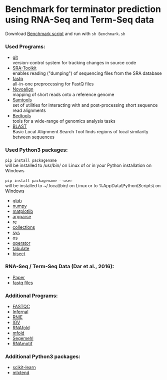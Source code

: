 # Benchmark for terminator prediction using RNA-Seq and Term-Seq data



Download [Benchmark script](https://github.com/SarahStrobel/Benchmark/blob/master/Benchmark.sh) and run with `sh Benchmark.sh` <br/>


### Used Programs:<br/>

* [git](https://git-scm.com/)<br/>
<t/>version-control system for tracking changes in source code<br/>
* [SRA-Toolkit](https://www.ncbi.nlm.nih.gov/sra/docs/toolkitsoft/)<br/>
<t/>enables reading ("dumping") of sequencing files from the SRA database<br/>
* [fastp](https://github.com/OpenGene/fastp)<br/>
<t/>all-in-one preprocessing for FastQ files<br/>
* [Novoalign](http://www.novocraft.com/products/novoalign/)<br/>
<t/>mapping of short reads onto a reference genome<br/>
* [Samtools](http://www.htslib.org/download/)<br/>
<t/>set of utilities for interacting with and post-processing short sequence read alignments<br/>
* [Bedtools](https://bedtools.readthedocs.io/en/latest/index.html)<br/>
<t/>tools for a wide-range of genomics analysis tasks<br/>
* [BLAST](https://blast.ncbi.nlm.nih.gov/Blast.cgi)<br/>
<t/>Basic Local Alignment Search Tool finds regions of local similarity between sequences<br/>


### Used Python3 packages:<br/>

`pip install packagename`<br/>
will be installed to /usr/bin/ on Linux of or in your Python installation on Windows<br/>
<br/>
`pip install packagename --user`<br/>
will be installed to ~/.local/bin/ on Linux or to %AppData\Python\Scripts\ on Windows<br/>

* [glob](https://docs.python.org/3/library/glob.html)<br/>
* [numpy](https://numpy.org/)<br/>
* [matplotlib](https://matplotlib.org/)<br/>
* [argparse](https://docs.python.org/3/library/argparse.html)<br/>
* [re](https://docs.python.org/3/library/re.html)<br/>
* [collections](https://docs.python.org/3/library/collections.html)<br/>
* [sys](https://docs.python.org/3/library/sys.html)<br/>
* [os](https://docs.python.org/3/library/os.html)<br/>
* [operator](https://docs.python.org/3/library/operator.html)<br/>
* [tabulate](https://pypi.org/project/tabulate/)<br/>
* [bisect](https://docs.python.org/3.0/library/bisect.html)<br/>



### RNA-Seq / Term-Seq Data (Dar et al., 2016):<br/>
* [Paper](https://www.ncbi.nlm.nih.gov/pubmed/27120414)<br/>
* [fastq files](https://www.ncbi.nlm.nih.gov/sra?term=ERP014057)<br/>



### Additional Programs:<br/>

* [FASTQC](https://www.bioinformatics.babraham.ac.uk/projects/fastqc/)<br/>
* [Infernal](http://eddylab.org/infernal/)<br/>
* [RNIE](https://github.com/ppgardne/RNIE)<br/>
* [IGV](https://software.broadinstitute.org/software/igv/)<br/>
* [RNAfold](http://rna.tbi.univie.ac.at/)<br/>
* [mfold](http://unafold.rna.albany.edu/?q=mfold)<br/>
* [Segemehl](https://www.bioinf.uni-leipzig.de/Software/segemehl/)<br/>
* [RNAmotif](http://casegroup.rutgers.edu/casegr-sh-2.5.html)<br/>



### Additional Python3 packages:<br/>

* [scikit-learn](https://scikit-learn.org/stable/)<br/>
* [mlxtend](http://rasbt.github.io/mlxtend/api_subpackages/mlxtend.plotting/)<br/>




